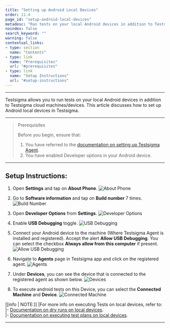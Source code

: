```yaml
---
title: "Setting up Android Local Devices"
order: 11.4
page_id: "setup-android-local-devices"
metadesc: "Run tests on your local Android devices in addition to Testsigma Cloud machines/devices. Learn how to setup Android Local Devices in Testsigma application."
noindex: false
search_keyword: ""
warning: false
contextual_links:
- type: section
  name: "Contents"
- type: link
  name: "Prerequisites"
  url: "#prerequisites"
- type: link
  name: "Setup Instructions"
  url: "#setup-instructions"
---
```


---

Testsigma allows you to run tests on your local Android devices in addition to Testsigma cloud machines/devices. This article discusses how to set up Android local devices in Testsigma.

---

> <p id="prerequisites">Prerequisites</p>
> 
> Before you begin, ensure that:
> 1. You have referred to the [documentation on setting up Testsigma Agent](https://testsigma.com/docs/agent/setup-on-windows-mac-linux/).
> 2. You have enabled Developer options in your Android device. 

---
## **Setup Instructions:**
1. Open **Settings** and tap on **About Phone**.
![About Phone](https://s3.amazonaws.com/static-docs.testsigma.com/new_images/projects/applications/slaaphone3.png)

2. Go to **Software information** and tap on **Build number** 7 times. 
![Build Number](https://s3.amazonaws.com/static-docs.testsigma.com/new_images/projects/applications/slabuildno.png)


3. Open **Developer Options** from **Settings**.
![Developer Options](https://s3.amazonaws.com/static-docs.testsigma.com/new_images/projects/applications/sladevops.png)


4. Enable **USB Debugging** toggle. 
![USB Debugging](https://s3.amazonaws.com/static-docs.testsigma.com/new_images/projects/applications/slausbd.png)


5. Connect your Android device to the machine (Where Testsigma Agent is installed and registered). Accept the alert **Allow USB Debugging**. You can select the checkbox **Always allow from this computer** if present.
![Allow USB Debugging](https://s3.amazonaws.com/static-docs.testsigma.com/new_images/projects/applications/slausbdbconnect.png)


6. Navigate to **Agents** page in Testsigma app and click on the registered agent.
![Agents](https://s3.amazonaws.com/static-docs.testsigma.com/new_images/projects/applications/slaapge.png)


7. Under **Devices**, you can see the device that is connected to the registered agent as shown below.
![Devices](https://s3.amazonaws.com/static-docs.testsigma.com/new_images/projects/applications/sladevices.png)


8. To execute android tests on this Device, you can select the **Connected Machine** and **Device**. 
![Connected Machine](https://s3.amazonaws.com/static-docs.testsigma.com/new_images/projects/applications/slacmd.png)


[[info | NOTE:]]
|For more info on executing Tests on local devices, refer to: <br/>
|- [Documentation on dry runs on local devices](https://testsigma.com/docs/runs/dry-runs-on-local-devices/). <br/>
|- [Documentation on executing test plans on local devices](https://testsigma.com/docs/runs/test-plans-on-local-devices/).<br/>

---